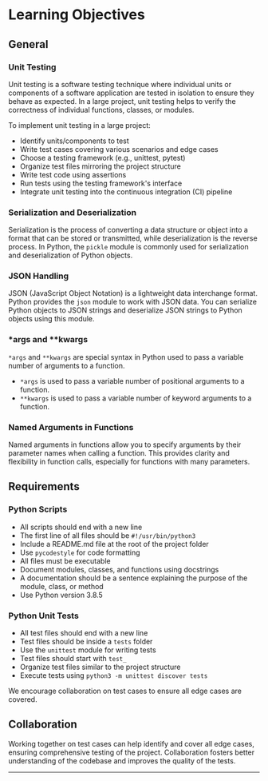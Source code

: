# Learning Objectives

## General

### Unit Testing
Unit testing is a software testing technique where individual units or components of a software application are tested in isolation to ensure they behave as expected. In a large project, unit testing helps to verify the correctness of individual functions, classes, or modules. 

To implement unit testing in a large project:
- Identify units/components to test
- Write test cases covering various scenarios and edge cases
- Choose a testing framework (e.g., unittest, pytest)
- Organize test files mirroring the project structure
- Write test code using assertions
- Run tests using the testing framework's interface
- Integrate unit testing into the continuous integration (CI) pipeline

### Serialization and Deserialization
Serialization is the process of converting a data structure or object into a format that can be stored or transmitted, while deserialization is the reverse process. In Python, the `pickle` module is commonly used for serialization and deserialization of Python objects.

### JSON Handling
JSON (JavaScript Object Notation) is a lightweight data interchange format. Python provides the `json` module to work with JSON data. You can serialize Python objects to JSON strings and deserialize JSON strings to Python objects using this module.

### *args and **kwargs
`*args` and `**kwargs` are special syntax in Python used to pass a variable number of arguments to a function. 
- `*args` is used to pass a variable number of positional arguments to a function.
- `**kwargs` is used to pass a variable number of keyword arguments to a function.

### Named Arguments in Functions
Named arguments in functions allow you to specify arguments by their parameter names when calling a function. This provides clarity and flexibility in function calls, especially for functions with many parameters.

## Requirements

### Python Scripts
- All scripts should end with a new line
- The first line of all files should be `#!/usr/bin/python3`
- Include a README.md file at the root of the project folder
- Use `pycodestyle` for code formatting
- All files must be executable
- Document modules, classes, and functions using docstrings
- A documentation should be a sentence explaining the purpose of the module, class, or method
- Use Python version 3.8.5

### Python Unit Tests
- All test files should end with a new line
- Test files should be inside a `tests` folder
- Use the `unittest` module for writing tests
- Test files should start with `test_`
- Organize test files similar to the project structure
- Execute tests using `python3 -m unittest discover tests`

We encourage collaboration on test cases to ensure all edge cases are covered.

## Collaboration
Working together on test cases can help identify and cover all edge cases, ensuring comprehensive testing of the project. Collaboration fosters better understanding of the codebase and improves the quality of the tests.

---
